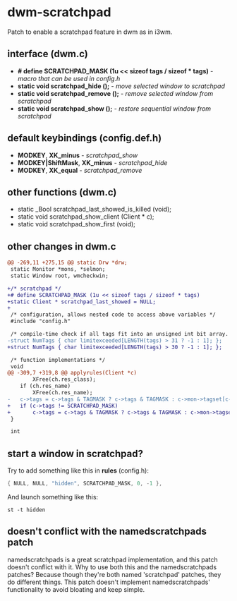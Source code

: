 # dwm-scratchpad
Patch to enable a scratchpad feature in dwm as in i3wm.

## interface (dwm.c)
- **# define SCRATCHPAD_MASK (1u << sizeof tags / sizeof * tags)** - *macro that can be used in config.h*
- **static void scratchpad_hide ();** - *move selected window to scratchpad*
- **static void scratchpad_remove ();** - *remove selected window from scratchpad*
- **static void scratchpad_show ();** - *restore sequential window from scratchpad*

## default keybindings (config.def.h)
- **MODKEY**, **XK_minus** - *scratchpad_show*
- **MODKEY|ShiftMask**, **XK_minus** - *scratchpad_hide*
- **MODKEY**, **XK_equal** - *scratchpad_remove*

## other functions (dwm.c)
- static _Bool scratchpad_last_showed_is_killed (void);
- static void scratchpad_show_client (Client * c);
- static void scratchpad_show_first (void);

## other changes in dwm.c
```diff
@@ -269,11 +275,15 @@ static Drw *drw;
 static Monitor *mons, *selmon;
 static Window root, wmcheckwin;

+/* scratchpad */
+# define SCRATCHPAD_MASK (1u << sizeof tags / sizeof * tags)
+static Client * scratchpad_last_showed = NULL;
+
 /* configuration, allows nested code to access above variables */
 #include "config.h"

 /* compile-time check if all tags fit into an unsigned int bit array. */
-struct NumTags { char limitexceeded[LENGTH(tags) > 31 ? -1 : 1]; };
+struct NumTags { char limitexceeded[LENGTH(tags) > 30 ? -1 : 1]; };

 /* function implementations */
 void
@@ -309,7 +319,8 @@ applyrules(Client *c)
 		XFree(ch.res_class);
 	if (ch.res_name)
 		XFree(ch.res_name);
-	c->tags = c->tags & TAGMASK ? c->tags & TAGMASK : c->mon->tagset[c->mon->seltags];
+	if (c->tags != SCRATCHPAD_MASK)
+		c->tags = c->tags & TAGMASK ? c->tags & TAGMASK : c->mon->tagset[c->mon->seltags];
 }

 int
```

## start a window in scratchpad?
Try to add something like this in **rules** (config.h):
```c
{ NULL, NULL, "hidden", SCRATCHPAD_MASK, 0, -1 },
```

And launch something like this:
```
st -t hidden
```

## doesn't conflict with the namedscratchpads patch
namedscratchpads is a great scratchpad implementation, and this patch doesn't conflict with it. Why to use both this and the namedscratchpads patches? Because though they're both named 'scratchpad' patches, they do different things. This patch doesn't implement namedscratchpads' functionality to avoid bloating and keep simple.
